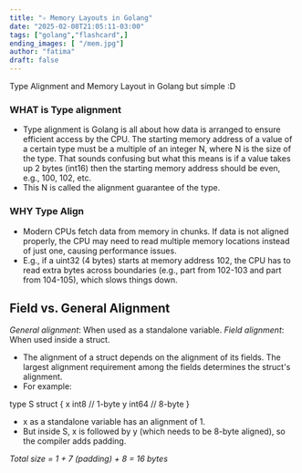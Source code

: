 ```yaml
---
title: "✧ Memory Layouts in Golang"
date: "2025-02-08T21:05:11-03:00"
tags: ["golang","flashcard",]
ending_images: [ "/mem.jpg"]
author: "fatima"
draft: false
---
```

<!-- introduction -->
Type Alignment and Memory Layout in Golang but simple :D
<!--more-->
<!-- rest of the content -->
### WHAT is Type alignment
- Type alignment is Golang is all about how data is arranged to ensure efficient access by the CPU. The starting memory address of a value of a certain type must be a multiple of an integer N, where N is the size of the type. That sounds confusing but what this means is if a value takes up 2 bytes (int16) then the starting memory address should be even, e.g., 100, 102, etc. 
- This N is called the alignment guarantee of the type.
### WHY Type Align
- Modern CPUs fetch data from memory in chunks. If data is not aligned properly, the CPU may need to read multiple memory locations instead of just one, causing performance issues.
- E.g., if a uint32 (4 bytes) starts at memory address 102, the CPU has to read extra bytes across boundaries (e.g., part from 102-103 and part from 104-105), which slows things down.

## Field vs. General Alignment

*General alignment*: When used as a standalone variable.
*Field alignment*: When used inside a struct.

- The alignment of a struct depends on the alignment of its fields. The largest alignment requirement among the fields determines the struct's alignment.
- For example:

type S struct {
    x int8   // 1-byte
    y int64  // 8-byte
}

* x as a standalone variable has an alignment of 1.
* But inside S, x is followed by y (which needs to be 8-byte aligned), so the compiler adds padding.

_Total size = 1 + 7 (padding) + 8 = 16 bytes_
